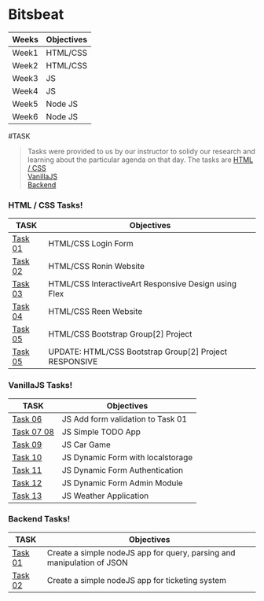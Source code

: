 # Bitsbeat

|Weeks|Objectives|
|----|----------|
|Week1|HTML/CSS|
|Week2|HTML/CSS|
|Week3|JS|
|Week4|JS|
|Week5|Node JS|
|Week6|Node JS|

#TASK
>Tasks were provided to us by our instructor to solidy our research and learning about the particular agenda on that day. The tasks are
[HTML / CSS](#tsk_HTMLCSS) <br>
[VanillaJS](#tsk_vanillaJS) <br>
[Backend](#tsk_backend) <br>


### <a name="tsk_HTMLCSS"></a>HTML / CSS Tasks!
|  TASK  |                  Objectives                  |                         
|--------|----------------------------------------------|
|[Task 01](https://github.com/Prelisa/Bitsbeat/tree/master/TASK%201) | HTML/CSS Login Form                 |
|[Task 02](https://github.com/Prelisa/Bitsbeat/tree/master/TASK%202) | HTML/CSS Ronin Website                  |
|[Task 03](https://github.com/Prelisa/Bitsbeat/tree/master/task3) | HTML/CSS InteractiveArt Responsive Design using Flex               |
|[Task 04](https://github.com/Prelisa/Bitsbeat/tree/master/task%204) | HTML/CSS Reen Website                  |
|[Task 05](https://github.com/deepeshshrestha/bb_task_05_project-bootstrap_June20) | HTML/CSS Bootstrap Group[2] Project                 |
|[Task 05](https://github.com/deepeshshrestha/bb_task_05_project-bootstrap-responsive_June20) | UPDATE: HTML/CSS Bootstrap Group[2] Project  RESPONSIVE|

### <a name="tsk_vanillaJS"></a>VanillaJS Tasks!
|  TASK  |                  Objectives                  |                         
|--------|----------------------------------------------|
|[Task 06](https://github.com/Prelisa/Bitsbeat/tree/master/task1_JS) | JS Add form validation to Task 01                  |
|[Task 07 08](https://github.com/Prelisa/Bitsbeat/tree/master/Todo%20list) | JS Simple TODO App                 |
|[Task 09](https://github.com/Prelisa/Bitsbeat/tree/master/CAR%20RACE) | JS Car Game                |
|[Task 10](https://github.com/deepeshshrestha/bb_task_10_js-dynamic-form-local_storage_July2) | JS Dynamic Form with localstorage               |
|[Task 11](https://github.com/deepeshshrestha/bb_task_11_js-dynamic-form-authentication_July3) | JS Dynamic Form Authentication               |
|[Task 12](https://github.com/deepeshshrestha/bb_task_12_js-dynamic-form-admin-moduleJuly4) | JS Dynamic Form Admin Module                |
|[Task 13](https://github.com/Prelisa/Bitsbeat/tree/master/weather-app) | JS Weather Application                |


### <a name="tsk_backend"></a>Backend Tasks!
|  TASK  |                  Objectives                  |                         
|--------|----------------------------------------------|
|[Task 01](https://github.com/Prelisa/BitsBeat_Backend_NodeJS/tree/master/Project1) |Create a simple nodeJS app for query, parsing and manipulation of JSON|
|[Task 02]() |Create a simple nodeJS app for ticketing system|
